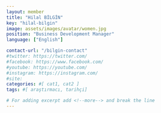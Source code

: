 ```yaml
---
layout: member
title: "Hilal BİLGİN"
key: "hilal-bilgin"
image: assets/images/avatar/women.jpg
position: "Business Development Manager"
language: ["English"]

contact-url: "/bilgin-contact"
#twitter: https://twitter.com/
#facebook: https://www.facebook.com/
#youtube: https://youtube.com/
#instagram: https://instagram.com/
#site: 
categories: #[ cat1, cat2 ]
tags: #[ araştırmacı, tarihçi]

# For adding excerpt add <!--more--> and break the line
---
```


 
<!--more-->

